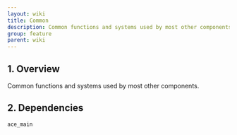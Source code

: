 ```yaml
---
layout: wiki
title: Common
description: Common functions and systems used by most other components.
group: feature
parent: wiki
---
```


## 1. Overview

Common functions and systems used by most other components.

## 2. Dependencies

`ace_main`
